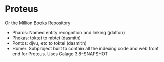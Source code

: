 Proteus
===

Or the Million Books Repository

- Pharos: Named entity recognition and linking (jdalton)
- Phokas: toktei to mbtei (dasmith)
- Pontos: djvu, etc to toktei (dasmith)
- Homer: Subproject built to contain all the indexing code and web front end for Proteus. Uses Galago 3.8-SNAPSHOT

